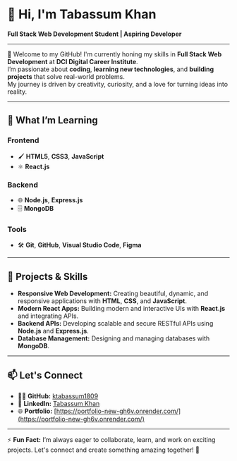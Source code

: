 # 👋 Hi, I'm **Tabassum Khan**  
**Full Stack Web Development Student | Aspiring Developer**  

---

🌟 Welcome to my GitHub! I'm currently honing my skills in **Full Stack Web Development** at **DCI Digital Career Institute**.  
I’m passionate about **coding**, **learning new technologies**, and **building projects** that solve real-world problems.  
My journey is driven by creativity, curiosity, and a love for turning ideas into reality.

---

## 🌱 **What I’m Learning**

### Frontend  
- 🖌️ **HTML5**, **CSS3**, **JavaScript**  
- ⚛️ **React.js**  

### Backend  
- 🌐 **Node.js**, **Express.js**  
- 🗄️ **MongoDB**  

### Tools  
- 🛠️ **Git**, **GitHub**, **Visual Studio Code**, **Figma**  

---

## 🚀 **Projects & Skills**  
- **Responsive Web Development:** Creating beautiful, dynamic, and responsive applications with **HTML**, **CSS**, and **JavaScript**.  
- **Modern React Apps:** Building modern and interactive UIs with **React.js** and integrating APIs.  
- **Backend APIs:** Developing scalable and secure RESTful APIs using **Node.js** and **Express.js**.  
- **Database Management:** Designing and managing databases with **MongoDB**.  

---

## 📫 **Let's Connect**

- 🐱‍💻 **GitHub:** [ktabassum1809](https://github.com/ktabassum1809)  
- 💼 **LinkedIn:** [Tabassum Khan](https://www.linkedin.com/in/tabassum-khan-3688602b7/)  
- 🌐 **Portfolio:** [https://portfolio-new-gh6v.onrender.com/](https://portfolio-new-gh6v.onrender.com/)  

---

⚡ **Fun Fact:** I’m always eager to collaborate, learn, and work on exciting projects. Let's connect and create something amazing together! 🎉  
